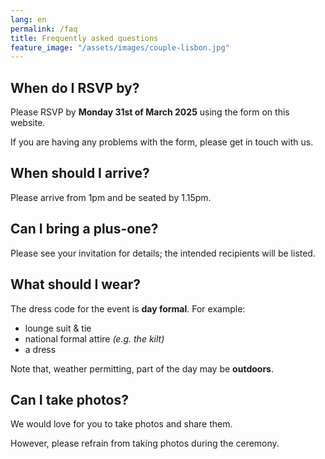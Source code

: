 ```yaml
---
lang: en
permalink: /faq
title: Frequently asked questions
feature_image: "/assets/images/couple-lisbon.jpg"
---
```


## When do I RSVP by?
Please RSVP by **Monday 31st of March 2025** using the form on this website.

If you are having any problems with the form, please get in touch with us.

## When should I arrive?
Please arrive from 1pm and be seated by 1.15pm.

## Can I bring a plus-one?
Please see your invitation for details; the intended recipients will be listed.

## What should I wear?
The dress code for the event is **day formal**. For example:
* lounge suit & tie
* national formal attire _(e.g. the kilt)_
* a dress

Note that, weather permitting, part of the day may be **outdoors**.

## Can I take photos?
We would love for you to take photos and share them.

However, please refrain from taking photos during the ceremony.